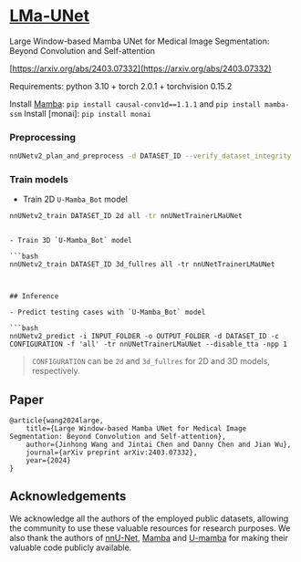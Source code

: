# [LMa-UNet](https://arxiv.org/abs/2403.07332)

Large Window-based Mamba UNet for Medical Image Segmentation: Beyond Convolution and Self-attention

[https://arxiv.org/abs/2403.07332](https://arxiv.org/abs/2403.07332)

Requirements: python 3.10 + torch 2.0.1 + torchvision 0.15.2 

Install [Mamba](https://github.com/state-spaces/mamba): `pip install causal-conv1d==1.1.1` and `pip install mamba-ssm`
Install [monai]: `pip install monai` 

### Preprocessing

```bash
nnUNetv2_plan_and_preprocess -d DATASET_ID --verify_dataset_integrity
```

### Train models

- Train 2D `U-Mamba_Bot` model

```bash
nnUNetv2_train DATASET_ID 2d all -tr nnUNetTrainerLMaUNet
```


```

- Train 3D `U-Mamba_Bot` model

```bash
nnUNetv2_train DATASET_ID 3d_fullres all -tr nnUNetTrainerLMaUNet
```

```


## Inference

- Predict testing cases with `U-Mamba_Bot` model

```bash
nnUNetv2_predict -i INPUT_FOLDER -o OUTPUT_FOLDER -d DATASET_ID -c CONFIGURATION -f 'all' -tr nnUNetTrainerLMaUNet --disable_tta -npp 1
```

> `CONFIGURATION` can be `2d` and `3d_fullres` for 2D and 3D models, respectively.

## Paper

```
@article{wang2024large,
    title={Large Window-based Mamba UNet for Medical Image Segmentation: Beyond Convolution and Self-attention},
    author={Jinhong Wang and Jintai Chen and Danny Chen and Jian Wu},
    journal={arXiv preprint arXiv:2403.07332},
    year={2024}
}
```


## Acknowledgements

We acknowledge all the authors of the employed public datasets, allowing the community to use these valuable resources for research purposes. We also thank the authors of [nnU-Net](https://github.com/MIC-DKFZ/nnUNet), [Mamba](https://github.com/state-spaces/mamba) and [U-mamba](https://github.com/bowang-lab/U-Mamba) for making their valuable code publicly available.
